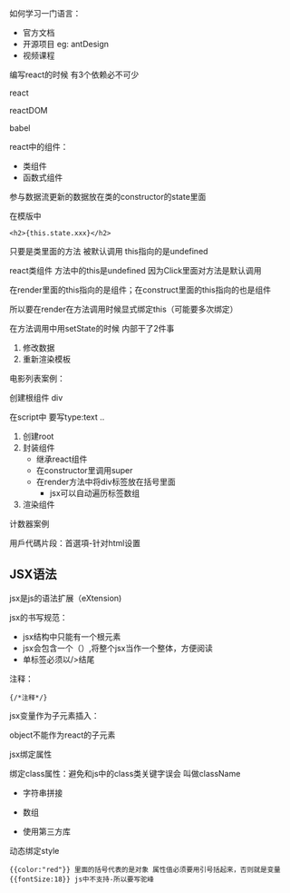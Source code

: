 如何学习一门语言：

- 官方文档
- 开源项目 eg: antDesign
- 视频课程



编写react的时候 有3个依赖必不可少

react

reactDOM

babel



react中的组件：

- 类组件
- 函数式组件



参与数据流更新的数据放在类的constructor的state里面

在模版中

```
<h2>{this.state.xxx}</h2>
```





只要是类里面的方法 被默认调用 this指向的是undefined



react类组件 方法中的this是undefined 因为Click里面对方法是默认调用

在render里面的this指向的是组件；在construct里面的this指向的也是组件

所以要在render在方法调用时候显式绑定this（可能要多次绑定）



在方法调用中用setState的时候 内部干了2件事

1. 修改数据
2. 重新渲染模板



电影列表案例：

创建根组件 div

在script中 要写type:text ..

1. 创建root
2. 封装组件
   - 继承react组件
   - 在constructor里调用super
   - 在render方法中将div标签放在括号里面
     - jsx可以自动遍历标签数组
3. 渲染组件


计数器案例



用戶代碼片段：首選項-针对html设置  



## JSX语法

jsx是js的语法扩展（eXtension)

jsx的书写规范：

- jsx结构中只能有一个根元素
- jsx会包含一个（）,将整个jsx当作一个整体，方便阅读
- 单标签必须以/>结尾

注释：

```
{/*注释*/}
```

jsx变量作为子元素插入：

object不能作为react的子元素



jsx绑定属性

绑定class属性：避免和js中的class类关键字误会 叫做className

- 字符串拼接
- 数组


- 使用第三方库

动态绑定style 

```
{{color:"red"}} 里面的括号代表的是对象 属性值必须要用引号括起来，否则就是变量
{{fontSize:18}} js中不支持-所以要写驼峰
```

